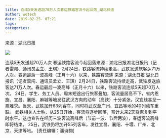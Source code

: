 ```yaml
---
title: 连续5天发送超70万人次春运铁路客流今起回落_湖北频道
author: wetech
date: 2019-02-25- 07:21
tags: 
categories: 
---
```

来源：湖北日报
<!-- more -->
                
<img align="center" border="0" src="http://p2.ifengimg.com/a/2016/0810/204c433878d5cf9size1_w16_h16.png" />
                
            
连续5天发送超70万人次 春运铁路客流今起回落来源：湖北日报湖北日报讯（记者雷闯、通讯员孟立、王琪）2月24日，铁路客流持续走高，武铁发送旅客达71万人次。春运最后一波高峰（正月十六）以来，铁路客流连
来源：湖北日报
湖北日报讯（记者雷闯、通讯员孟立、王琪）2月24日，铁路客流持续走高，武铁发送旅客达71万人次。春运最后一波高峰（正月十六）以来，铁路客流连续5天超70万人次。
24日，学生、务工人员、周末短途出行旅客叠加，客流量居高不下，省内恩施、宜昌、襄阳、麻城等地发往武汉方向的动车（高铁）十分紧张，汉宜线甚至一票难求。当天，武铁加开63列客车，同时将武汉至广州、宜昌等地的40列动车重联。
武铁相关人士称，从25日开始，客流将逐步回落，预计未来2天将恢复到平时水平。这也宣告在经历三波客流高峰后（节前一波、节后两波），春运客流高峰即将结束。
25日，武铁仍将加开55列客车，发往宜昌、襄阳、十堰、广州、北京、天津等地。
[责任编辑：潘诗韵]
            
